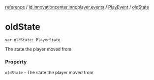 [reference](../../index.md) / [id.innovationcenter.innoplayer.events](../index.md) / [PlayEvent](index.md) / [oldState](./old-state.md)

# oldState

`var oldState: PlayerState`

The state the player moved from

### Property

`oldState` - The state the player moved from